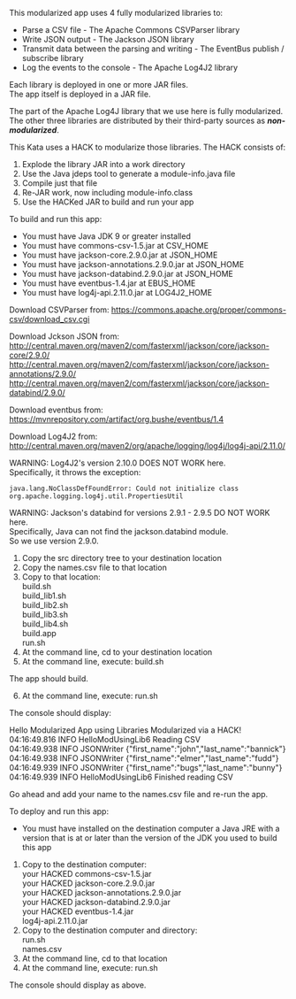 This modularized app uses 4 fully modularized libraries to:

- Parse a CSV file - The Apache Commons CSVParser library
- Write JSON output - The Jackson JSON library
- Transmit data between the parsing and writing - The EventBus publish / subscribe library
- Log the events to the console - The Apache Log4J2 library

Each library is deployed in one or more JAR files.  
The app itself is deployed in a JAR file.

The part of the Apache Log4J library that we use here is fully modularized.  
The other three libraries are distributed by their third-party sources as ***non-modularized***.

This Kata uses a HACK to modularize those libraries.
The HACK consists of:
1. Explode the library JAR into a work directory
2. Use the Java jdeps tool to generate a module-info.java file
3. Compile just that file
4. Re-JAR work, now including module-info.class
5. Use the HACKed JAR to build and run your app

To build and run this app:

- You must have Java JDK 9 or greater installed  
- You must have commons-csv-1.5.jar at CSV_HOME  
- You must have jackson-core.2.9.0.jar at JSON_HOME  
- You must have jackson-annotations.2.9.0.jar at JSON_HOME  
- You must have jackson-databind.2.9.0.jar at JSON_HOME  
- You must have eventbus-1.4.jar at EBUS_HOME  
- You must have log4j-api.2.11.0.jar at LOG4J2_HOME  

Download CSVParser from: 
https://commons.apache.org/proper/commons-csv/download_csv.cgi

Download Jckson JSON from:  
http://central.maven.org/maven2/com/fasterxml/jackson/core/jackson-core/2.9.0/  
http://central.maven.org/maven2/com/fasterxml/jackson/core/jackson-annotations/2.9.0/  
http://central.maven.org/maven2/com/fasterxml/jackson/core/jackson-databind/2.9.0/  

Download eventbus from: 
https://mvnrepository.com/artifact/org.bushe/eventbus/1.4

Download Log4J2 from:   
http://central.maven.org/maven2/org/apache/logging/log4j/log4j-api/2.11.0/  

WARNING: Log4J2's version 2.10.0 DOES NOT WORK here.  
Specifically, it throws the exception:
```
java.lang.NoClassDefFoundError: Could not initialize class org.apache.logging.log4j.util.PropertiesUtil
```
WARNING: Jackson's databind for versions 2.9.1 - 2.9.5 DO NOT WORK here.  
Specifically, Java can not find the jackson.databind module.  
So we use version 2.9.0.

1. Copy the src directory tree to your destination location
2. Copy the names.csv file to that location
3. Copy to that location:  
  build.sh  
  build_lib1.sh  
  build_lib2.sh  
  build_lib3.sh  
  build_lib4.sh  
  build.app  
  run.sh
4. At the command line, cd to your destination location
5. At the command line, execute: build.sh

The app should build.

6. At the command line, execute: run.sh

The console should display:

Hello Modularized App using Libraries Modularized via a HACK!  
04:16:49.816 INFO HelloModUsingLib6 Reading CSV  
04:16:49.938 INFO JSONWriter {"first_name":"john","last_name":"bannick"}  
04:16:49.938 INFO JSONWriter {"first_name":"elmer","last_name":"fudd"}  
04:16:49.939 INFO JSONWriter {"first_name":"bugs","last_name":"bunny"}  
04:16:49.939 INFO HelloModUsingLib6 Finished reading CSV  

Go ahead and add your name to the names.csv file and re-run the app.

To deploy and run this app:

- You must have installed on the destination computer a Java JRE 
with a version that is at or later than the version of the JDK you used
to build this app

1. Copy to the destination computer:  
  your HACKED commons-csv-1.5.jar  
  your HACKED jackson-core.2.9.0.jar  
  your HACKED jackson-annotations.2.9.0.jar   
  your HACKED jackson-databind.2.9.0.jar  
  your HACKED eventbus-1.4.jar  
  log4j-api.2.11.0.jar   
2. Copy to the destination computer and directory:  
  run.sh  
  names.csv
3. At the command line, cd to that location
4. At the command line, execute: run.sh

The console should display as above.
